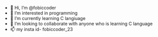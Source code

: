 - 👋 Hi, I’m @fobiccoder
- 👀 I’m interested in programming 
- 🌱 I’m currently learning C langiuage 
- 💞️ I’m looking to collaborate with anyone who is learning C language
- 📫 my insta id- fobiccoder_23

<!---
fobiccoder/fobiccoder is a ✨ special ✨ repository because its `README.md` (this file) appears on your GitHub profile.
You can click the Preview link to take a look at your changes.
--->
